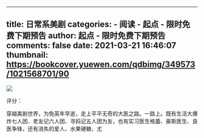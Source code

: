 
---
title: 日常系美剧
categories: 
    - 阅读
    - 起点 - 限时免费下期预告
author: 起点 - 限时免费下期预告
comments: false
date: 2021-03-21 16:46:07
thumbnail: https://bookcover.yuewen.com/qdbimg/349573/1021568701/90
---

<div>   
<img src="https://bookcover.yuewen.com/qdbimg/349573/1021568701/90" referrerpolicy="no-referrer"><p>评分：</p>穿越美剧世界，为免英年早逝，走上平平无奇的大医之路。一路上。既有生活大爆炸七人团、老友记六人团、寻妈记五人团为友，也有实习医生格蕾、豪斯医生、良医争锋，还有消失的爱人、水果硬糖、尤  
</div>
            